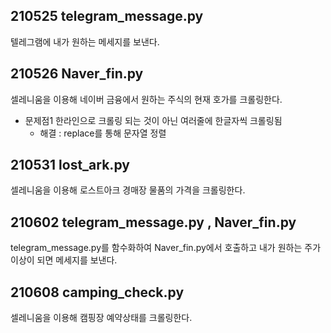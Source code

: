 ## 210525 telegram_message.py
텔레그램에 내가 원하는 메세지를 보낸다.

## 210526 Naver_fin.py
셀레니움을 이용해 네이버 금융에서 원하는 주식의 현재 호가를 크롤링한다.
- 문제점1 한라인으로 크롤링 되는 것이 아닌 여러줄에 한글자씩 크롤링됨
    + 해결 : replace를 통해 문자열 정렬

## 210531 lost_ark.py
셀레니움을 이용해 로스트아크 경매장 물품의 가격을 크롤링한다.


## 210602 telegram_message.py , Naver_fin.py
telegram_message.py를 함수화하여 Naver_fin.py에서 호출하고 내가 원하는 주가 이상이 되면 메세지를 보낸다.

## 210608 camping_check.py
셀레니움을 이용해 캠핑장 예약상태를 크롤링한다.

